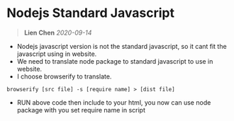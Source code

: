 # Nodejs Standard Javascript
> **Lien Chen** *2020-09-14*

* Nodejs javascript version is not the standard javascript, so it cant fit the javascript using in website.
* We need to translate node package to standard javascript to use in website.
* I choose browserify to translate.

```
browserify [src file] -s [require name] > [dist file]
```
* RUN above code then include to your html, you now can use node package with you set require name in script